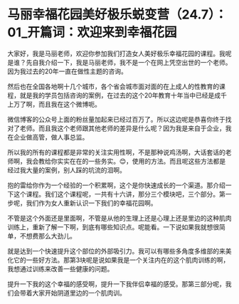 # 马丽幸福花园美好极乐蜕变营（24.7）：01_开篇词：欢迎来到幸福花园

大家好，我是马丽老师，欢迎你参加我们打造女人美好极乐幸福花园的课程。我呢是谁？先自我介绍一下，我是马丽老师，我不是一个在网上凭空出世的一个老师。因为我过去的20年一直在做性主题的咨询。

然后也在全国各地啊十几个城市，各个省会城市面对面的在上成人的性教育的课程，就是我的学员包括咨询的案例，在过去的这个20年教育十年当中已经是成千上万了啊，而且我在这个微博呃。

微信博客的公众号上面的粉丝量加起来已经过百万了。所以这边呢是恭喜你终于找对了老师。而且我这个老师跟其他老师的差异是什么呢？因为我是来自于企业，我在企业做高管，做人事总监。

所以我的所有的课程都是非常的关注实用性啊，不是那种说鸡汤啊，大话套话的老师啊，我会教给你实实在在的一些务实。😊，使用的方法。而且呢这些方法都是经过我大量的案例，别人踩的坑流的泪啊。

抱的雷给你作为一个经验的一个积累啊，这个是你快速成长的一个渠道。那介绍一下这个课程。我们这个课程呢，一共有十六讲，那分三个模块吧，三个部分。第一步呢，我们作为女人重新认识一下我们的幸福花园啊。

不管是这个外面还是里面啊，不管是从他的生理上还是心理上还是里边的这种肌肉训练上，重新了解一下啊，到底有哪些知识点。呢能看。一下说如果我就想很简单，不想费那么大劲儿。

就是达到一个快速提升这个部位的外部吸引力。我可以有哪些多角度多维部的来美化它的一些好方法。那第3块呢是说如果我是一个关注内在的这个肌肉训练的啊，我想通过训练来改善一些健康的问题。

提升一下我的这个幸福的感受啊，提升一下我伴侣幸福的感受。那第三部分呢，我们会带着大家开始阴道里边的一个肌肉训。


